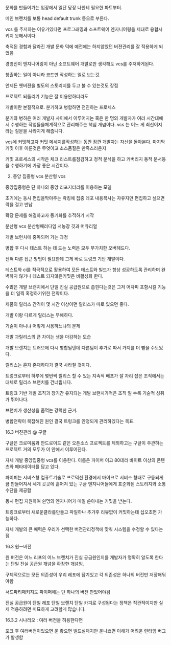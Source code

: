 문화를 만들어가는 입장에서 일단 당장 나한테 필요한 파트부터.

메인 브랜치를 보통 head default trunk 등으로 부른다.

vcs 를 주저하는 이유가있다면 프로그래밍과 소프트웨어 엔지니어링을 제대로 융합시키지 못해서이다.

축적된 경험과 달라진 개발 문화 덕에 예전에는 하지않았던 버젼관리를 잘 적용하게 되었음

경영진이 엔지니어링이 아닌 소프트웨어 개발로만 생각해도 vcs를 주저하게된다.

창출하는 일이 아니라 코드만 작성하는 일로 보는것.

언제든 옛버젼을 별도의 스토리지를 두고 볼 수 있는것도 장점

프로젝트 되돌리기 기능은 잘 이용안하더라도

개발이란 본질적으로. 분기하고 병합하면 전진하는 프로세스

분기와 병하은 여러 개발자 사이에서 이루어지는 혹은 한 명의 개발자가 여러 시간대에서 수행하는 작업들을체계적으로 관리해주는 핵심 개념이다.
vcs 는 어느 게 최신이지 라는 질문을 사라지게 해줍니다.

vcs에 커밋하고자 커밋 메세지를작성하는 동안 잠깐 개발자는 자신을 돌아본다. 마지막 커밋 이후 이룬것은 무엇이고 소스품질은 만족스러운지

커밋 프로세스의 시작은 체크 리스트를점검하고 정적 분석을 하고 커버리지 동적 분서등을 수행하기에 가장 좋은 시간이다.

2. 중앙 집중형 vcs 분산형 vcs

중앙집중형은 단 하나의 중앙 리포지터리를 이용하는 모델

초기에는 동시 편집을막아주는 락킹에 집중 레포 내용복사는 자유지만 편집하고 싶으면락을 걸고 반납

확장 문제를 해결하고자 동기화를 추적하기 시작

분산형 vcs
분산형패러다임 서농장 깃과 머큐리얼

개발 브런치에 중독되어 가는 과정

병합 후 다시 테스트 하는 데 드는 노력은 모두 무가치한 오버헤드다.

전혀 다른 접근 방법이 필요한데 그게 바로 트렁크 기반 개발이다.

테스트와 ci를 적극적으로 활용하여 모든 테스트와 빌드가 항상 성공하도록 관리하며 완벽하지 않거나 테스트 되지않은커밋은 비활성화 한다.

수많은 개발 브랜치에서 단일 진실 공급원으로 좁힌다는것은 그저 어차피 포함시킬 기능을 더 일찍 혹정하기위한 전략이다.

제품의 릴리스 간격이 몇 시간 이상이면 릴리스가 따로 있으면 좋다.

개발 이랑 다르게 릴리스는 무해하다.

기술이 아니냐 어떻게 사용하느냐의 문제

개발 과릴리스의 큰 차이는 생을 마감하는 모습

개발 브랜치는 트러으에 다시 병합될텐데 다른팀이 추가로 따서 가지를 더 뻗을 수도있다.

릴리스는 혼자 존재하다가 결국 사라질 것이다.

트렁크로부터 하루에 몇번씩 릴리스 할 수 있는 지속적 배포가 잘 자리 잡은 조직에서는 대체로 릴리스 브랜치를 건너뜁니다.

트렁크 기반 개발 조직과 장기간 유지되는 개발 브랜치가적은 조직 일 수록 기술적 성취가 뛰어나다.

브랜치가 생산성을 좀먹는 강력한 근거.

병합전략이 복잡해진 원인 결국 트렁크를 안정되게 관리하겠다는 목표.

16.3 버젼관리 @ 구글

구글은 크로미움과 안드로이드 같은 오픈소스 프로젝트를 제외하고는 구글이 주관하는 프로젝트 거의 모두가 이 안에서 이루어진다.

자체 개발 중앙집중형 vcs를 이용한다. 이름은 파이퍼 이고 80테라 바이트 이상의 콘텐츠와 메타데이터를 담고 있다.

파이퍼는 서비스형 컴퓨트기술로 프로덕션 환경에서 마이크로 서비스 형태로 구동되게끔 만들어져서 세계 곳곳에 흩어져 있는 구글 엔지니어들에게 표준화된 스토리지와 소통 수단을 제공함

동시 편집 지원하여 숸명의 엔지니어가 매일 쏟아내는 커밋을 받는다.

트렁크로부터 새로운클라를만들고 파일하나 추가후 리뷰없이 커밋하는데 십오초면 가능하다.

자체 개발의 큰 매력은 우리가 선택한 버전관리정책에 맞춰 시스템을 수정할 수 있다는 점

16.3 원ㅡ버전

원 버전은 어느 리포의 어느 브랜치가 진실 공급원인지를 개발자가 명확히 알도록 한다는 단일 진실 공급원 개념을 확장한 개념임.

구체적으로는 모든 의존성이 우리 레포에 담겨있고 각 의존성은 하나의 버전만 저장해둬야함

서드파티패키지도 파이퍼에는 단 하나의 버전 만있어야됨

진실 공급원이 단일 레포 단일 브랜치 단일 카피로 구성된다는 정책은 직관적이지만 실제 적용하려면 미묘하게 고려할게 많습니다.

16.3.2 시나리오 : 여러 버전을 허용한다면

포크 후 여러버전이있으면 운 좋으면 빌드실패지만 운나쁘면 이해가 어려운 런타임 버그가 발생함
